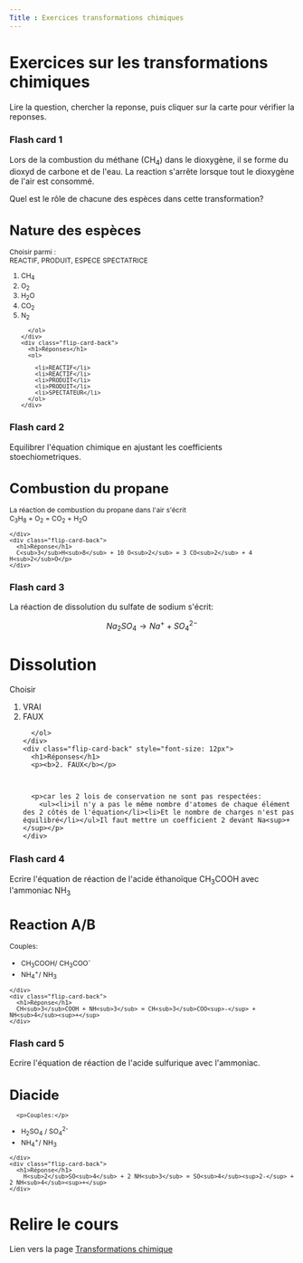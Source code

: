 ```yaml
---
Title : Exercices transformations chimiques
---
```


# Exercices sur les transformations chimiques
Lire la question, chercher la reponse, puis cliquer sur la carte pour vérifier la reponses.

### Flash card 1

Lors de la combustion du méthane (CH<sub>4</sub>) dans le dioxygène, il se forme du  dioxyd de carbone et de l'eau. La reaction s'arrête lorsque tout le dioxygène de l'air est consommé.

Quel est le rôle de chacune des espèces dans cette transformation?

<div class="flip-card">
  <div class="flip-card-inner">
    <div class="flip-card-front" style="font-size: 12px">
      <h1>Nature des espèces</h1>
      <p>Choisir parmi : <br>REACTIF, PRODUIT, ESPECE SPECTATRICE<br>
      </p>
      <ol>
        <li>CH<sub>4</sub></li>
        <li>O<sub>2</sub></li>
        <li>H<sub>2</sub>O </li>
        <li>CO<sub>2</sub></li>
        <li>N<sub>2</sub></li>
     
      </ol>
    </div>
    <div class="flip-card-back">
      <h1>Réponses</h1>
      <ol>
        
        <li>REACTIF</li>
        <li>REACTIF</li>
        <li>PRODUIT</li>
        <li>PRODUIT</li>
        <li>SPECTATEUR</li>
      </ol>
    </div>
  </div>
</div>

### Flash card 2

Equilibrer l'équation chimique en ajustant les coefficients stoechiometriques. 



<div class="flip-card">
  <div class="flip-card-inner">
    <div class="flip-card-front" style="font-size: 12px">
      <h1>Combustion du propane</h1>
      <p>La réaction de combustion du propane dans l'air s'écrit<br>
        C<sub>3</sub>H<sub>8</sub> + O<sub>2</sub> = CO<sub>2</sub> + H<sub>2</sub>O</p>
     
    </div>
    <div class="flip-card-back">
      <h1>Réponse</h1>
      C<sub>3</sub>H<sub>8</sub> + 10 O<sub>2</sub> = 3 CO<sub>2</sub> + 4 H<sub>2</sub>O</p>
    </div>
  </div>
</div>


### Flash card 3

La réaction de dissolution du sulfate de sodium s'écrit: 

$$Na_2SO_4 \rightarrow Na^+ + SO_4^{2-}$$




<div class="flip-card">
  <div class="flip-card-inner">
    <div class="flip-card-front" style="font-size: 14px">
      <h1>Dissolution</h1>
      <p>Choisir</p>
      <ol>
        <li>VRAI</li>
        <li>FAUX</li>
       
      </ol>
    </div>
    <div class="flip-card-back" style="font-size: 12px">
      <h1>Réponses</h1>
      <p><b>2. FAUX</b></p>

       
      
      <p>car les 2 lois de conservation ne sont pas respectées: 
        <ul><li>il n'y a pas le même nombre d'atomes de chaque élément des 2 côtés de l'équation</li><li>Et le nombre de charges n'est pas équilibré</li></ul>Il faut mettre un coefficient 2 devant Na<sup>+</sup></p>
    </div>
  </div>
</div>

### Flash card 4

Ecrire l'équation de réaction de l'acide éthanoïque CH<sub>3</sub>COOH avec l'ammoniac NH<sub>3</sub>

<div class="flip-card">
  <div class="flip-card-inner">
    <div class="flip-card-front" style="font-size: 12px">
      <h1>Reaction A/B</h1>
      <p>Couples:</p>
<ul>
  <li>CH<sub>3</sub>COOH/ CH<sub>3</sub>COO<sup>-</sup></li>
  <li>NH<sub>4</sub><sup>+</sup>/ NH<sub>3</sub></li>
</ul>
     
    </div>
    <div class="flip-card-back">
      <h1>Réponse</h1>
      CH<sub>3</sub>COOH + NH<sub>3</sub> = CH<sub>3</sub>COO<sup>-</sup> + NH<sub>4</sub><sup>+</sup> 
    </div>
  </div>
</div>

### Flash card 5

Ecrire l'équation de réaction de l'acide sulfurique avec l'ammoniac.


<div class="flip-card">
  <div class="flip-card-inner">
    <div class="flip-card-front" style="font-size: 12px">
      <h1>Diacide</h1>
      

      <p>Couples:</p>
<ul>
  <li>H<sub>2</sub>SO<sub>4</sub> / SO<sub>4</sub><sup>2-</sup></li>
  <li>NH<sub>4</sub><sup>+</sup>/ NH<sub>3</sub></li>
</ul>

    </div>
    <div class="flip-card-back">
      <h1>Réponse</h1>
        H<sub>2</sub>SO<sub>4</sub> + 2 NH<sub>3</sub> = SO<sub>4</sub><sup>2-</sup> + 2 NH<sub>4</sub><sup>+</sup> 
    </div>
  </div>
</div>




# Relire le cours
Lien vers la page [Transformations chimique](/docs/esf/chimie/page2/)

<script src="/scripts/flash_cards.js">

</script>